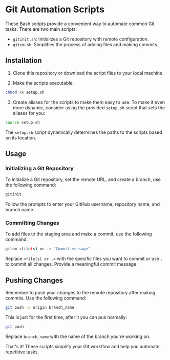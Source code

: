 # Git Automation Scripts

These Bash scripts provide a convenient way to automate common Git tasks. There are two main scripts:

- `gitinit.sh`: Initializes a Git repository with remote configuration.
- `gitcm.sh`: Simplifies the process of adding files and making commits.

## Installation

1. Clone this repository or download the script files to your local machine.

2. Make the scripts executable:

```bash
chmod +x setup.sh
```

3. Create aliases for the scripts to make them easy to use. To make it even more dynamic, consider using the provided `setup.sh` script that sets the aliases for you:

```bash
source setup.sh
```

The `setup.sh` script dynamically determines the paths to the scripts based on its location.

## Usage

### Initializing a Git Repository

To initialize a Git repository, set the remote URL, and create a branch, use the following command:

```bash
gitinit
```

Follow the prompts to enter your GitHub username, repository name, and branch name.

### Committing Changes

To add files to the staging area and make a commit, use the following command:

```bash
gitcm <file(s) or .> "Commit message"
```

Replace `<file(s) or .>` with the specific files you want to commit or use `.` to commit all changes. Provide a meaningful commit message.

## Pushing Changes

Remember to push your changes to the remote repository after making commits. Use the following command:

```bash
git push -u origin branch_name
```

This is just for the first time, after it you can pus normally:

```bash
git push
```

Replace `branch_name` with the name of the branch you're working on.

That's it! These scripts simplify your Git workflow and help you automate repetitive tasks.
